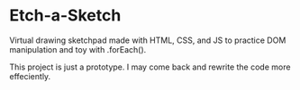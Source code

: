 # Etch-a-Sketch
Virtual drawing sketchpad made with HTML, CSS, and JS to practice DOM manipulation and toy with .forEach(). 

This project is just a prototype. I may come back and rewrite the code more effeciently.
